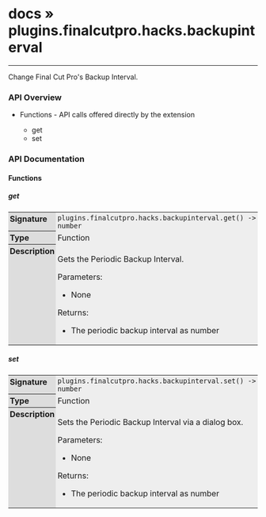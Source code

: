 # [docs](index.md) » plugins.finalcutpro.hacks.backupinterval
---

Change Final Cut Pro's Backup Interval.

<style type="text/css">
	a { text-decoration: none; }
	a:hover { text-decoration: underline; }
	th { background-color: #DDDDDD; vertical-align: top; padding: 3px; }
	td { width: 100%; background-color: #EEEEEE; vertical-align: top; padding: 3px; }
	table { width: 100% ; border: 1px solid #0; text-align: left; }
	section > table table td { width: 0; }
</style>
<link rel="stylesheet" href="../../css/docs.css" type="text/css" media="screen" />
<h3>API Overview</h3>
<ul>
<li>Functions - API calls offered directly by the extension</li>
  <ul>
	<li><a href="#get">get</a></li>
	<li><a href="#set">set</a></li>
  </ul>
</ul>
<h3>API Documentation</h3>
<h4 class="documentation-section">Functions</h4>
  <section id="get">
	<h5><a href="#get">get</a></h5>
	<table>
	  <tr>
		<th>Signature</th>
		<td><code>plugins.finalcutpro.hacks.backupinterval.get() -&gt; number</code></td>
	  </tr>
	  <tr>
		<th>Type</th>
		<td>Function</td>
	  </tr>
	  <tr>
		<th>Description</th>
		<td><p>Gets the Periodic Backup Interval.</p>
<p>Parameters:</p>
<ul>
<li>None</li>
</ul>
<p>Returns:</p>
<ul>
<li>The periodic backup interval as number</li>
</ul>
</td>
	  </tr>
	</table>
  </section>
  <section id="set">
	<h5><a href="#set">set</a></h5>
	<table>
	  <tr>
		<th>Signature</th>
		<td><code>plugins.finalcutpro.hacks.backupinterval.set() -&gt; number</code></td>
	  </tr>
	  <tr>
		<th>Type</th>
		<td>Function</td>
	  </tr>
	  <tr>
		<th>Description</th>
		<td><p>Sets the Periodic Backup Interval via a dialog box.</p>
<p>Parameters:</p>
<ul>
<li>None</li>
</ul>
<p>Returns:</p>
<ul>
<li>The periodic backup interval as number</li>
</ul>
</td>
	  </tr>
	</table>
  </section>
